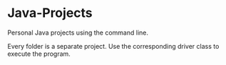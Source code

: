 # Java-Projects
Personal Java projects using the command line.

Every folder is a separate project. Use the corresponding driver class to execute the program.
